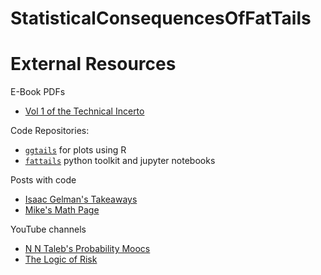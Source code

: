 # StatisticalConsequencesOfFatTails

# External Resources
E-Book PDFs
* [Vol 1 of the Technical Incerto](https://researchers.one/articles/20.01.00018)

Code Repositories:
* [`ggtails`](https://github.com/David-Salazar/ggtails) for plots using R
* [`fattails`](https://github.com/FergM/fattails) python toolkit and jupyter notebooks

Posts with code
* [Isaac Gelman's Takeaways](https://gelman.me/scoft.html)
* [Mike's Math Page](https://mikesmathpage.wordpress.com/2016/01/01/the-most-important-piece-of-math-i-learned-in-2015/)

YouTube channels
* [N N Taleb's Probability Moocs](https://www.youtube.com/channel/UC8uY6yLP9BS4BUc9BSc0Jww/videos)
* [The Logic of Risk](https://www.youtube.com/channel/UC_0XoTuNrd_B7V0S7Q0FoVA/videos)

